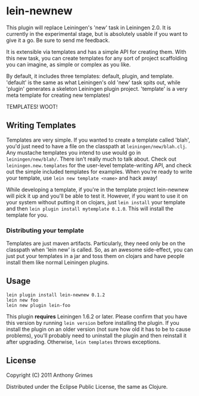 # lein-newnew

This plugin will replace Leiningen's 'new' task in Leiningen 2.0. It is currently in the experimental stage, but is absolutely usable if you want to give it a go. Be sure to send me feedback.

It is extensible via templates and has a simple API for creating them. With this new task, you can create templates for any sort of project scaffolding you can imagine, as simple or complex as you like.

By default, it includes three templates: default, plugin, and template. 'default' is the same as what Leiningen's old 'new' task spits out, while 'plugin' generates a skeleton Leiningen plugin project. 'template' is a very meta template for creating new templates!

TEMPLATES! WOOT!

## Writing Templates

Templates are very simple. If you wanted to create a template called 'blah', you'd just need to have a file on the classpath at `leiningen/new/blah.clj`. Any mustache templates you intend to use would go in `leiningen/new/blah/`. There isn't really much to talk about. Check out `leiningen.new.templates` for the user-level template-writing API, and check out the simple included templates for examples. When you're ready to write your template, use `lein new template <name>` and hack away!

While developing a template, if you're in the template project lein-newnew will pick it up and you'll be able to test it. However, if you want to use it on your system without putting it on clojars, just `lein install` your template and then `lein plugin install mytemplate 0.1.0`. This will install the template for you.

### Distributing your template

Templates are just maven artifacts. Particularly, they need only be on the classpath when 'lein new' is called. So, as an awesome side-effect, you can just put your templates in a jar and toss them on clojars and have people install them like normal Leiningen plugins.

## Usage

    lein plugin install lein-newnew 0.1.2
    lein new foo
    lein new plugin lein-foo
    
This plugin **requires** Leiningen 1.6.2 or later. Please confirm that you have this version by running `lein version` before installing the plugin. If you install the plugin on an older version (not sure how old it has to be to cause problems), you'll probably need to uninstall the plugin and then reinstall it after upgrading. Otherwise, `lein templates` throws exceptions.

## License

Copyright (C) 2011 Anthony Grimes

Distributed under the Eclipse Public License, the same as Clojure.
